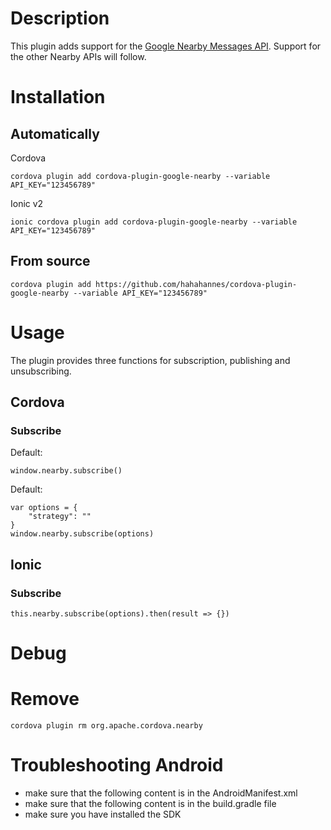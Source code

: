 # Description
This plugin adds support for the [Google Nearby Messages API](https://developers.google.com/nearby/messages/overview). Support for the other Nearby APIs will follow.

# Installation
## Automatically
Cordova
```
cordova plugin add cordova-plugin-google-nearby --variable API_KEY="123456789"
```

Ionic v2
```
ionic cordova plugin add cordova-plugin-google-nearby --variable API_KEY="123456789"
```
## From source 
```
cordova plugin add https://github.com/hahahannes/cordova-plugin-google-nearby --variable API_KEY="123456789"
```

# Usage
The plugin provides three functions for subscription, publishing and unsubscribing.

## Cordova
### Subscribe
Default:
```
window.nearby.subscribe()
```

Default:
```
var options = {
    "strategy": "" 
}
window.nearby.subscribe(options)
```

## Ionic 
### Subscribe
```
this.nearby.subscribe(options).then(result => {})
```


# Debug

# Remove
```
cordova plugin rm org.apache.cordova.nearby
```

# Troubleshooting Android
- make sure that the following content is in the AndroidManifest.xml
- make sure that the following content is in the build.gradle file
- make sure you have installed the SDK


